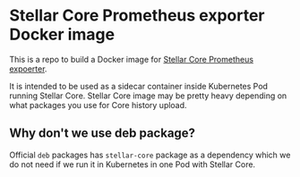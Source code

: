 # Stellar Core Prometheus exporter Docker image

This is a repo to build a Docker image for [Stellar Core Prometheus expoerter](https://github.com/stellar/packages/tree/master/stellar-core-prometheus-exporter).

It is intended to be used as a sidecar container inside Kubernetes Pod running Stellar Core. Stellar Core image may be pretty heavy depending on what packages you use for Core history upload.

## Why don't we use deb package?

Official `deb` packages has `stellar-core` package as a dependency which we do not need if we run it in Kubernetes in one Pod with Stellar Core.

